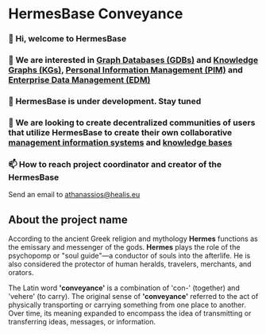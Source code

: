 # HermesBase Conveyance

  ### 👋 Hi, welcome to HermesBase

  ### 👀 We are interested in [Graph Databases (GDBs)](https://www.wikiwand.com/en/Graph_database) and [Knowledge Graphs (KGs)](https://www.wikiwand.com/en/Knowledge_graph), [Personal Information Management (PIM)](https://www.wikiwand.com/en/Personal_information_management) and [Enterprise Data Management (EDM)](https://wikiwand.com/en/Enterprise_data_management)

  ### 🌱 HermesBase is under development. Stay tuned

  ### 💞️ We are looking to create decentralized communities of users that utilize HermesBase to create their own collaborative [management information systems](https://www.wikiwand.com/en/Management_information_system) and [knowledge bases](https://www.wikiwand.com/en/Knowledge_base)

  ### 📫 How to reach project coordinator and creator of the HermesBase
  Send an email to athanassios@healis.eu


## About the project name
According to the ancient Greek religion and mythology **Hermes** functions as the emissary and messenger of the gods. **Hermes** plays the role of the psychopomp or "soul guide"—a conductor of souls into the afterlife. He is also considered the protector of human heralds, travelers, merchants, and orators. 

The Latin word **'conveyance'** is a combination of 'con-' (together) and 'vehere' (to carry). The original sense of **'conveyance'** referred to the act of physically transporting or carrying something from one place to another. Over time, its meaning expanded to encompass the idea of transmitting or transferring ideas, messages, or information.


<!---
hermesbase/hermesbase is a ✨ special ✨ repository because its `README.md` (this file) appears on your GitHub profile.
You can click the Preview link to take a look at your changes.
--->
